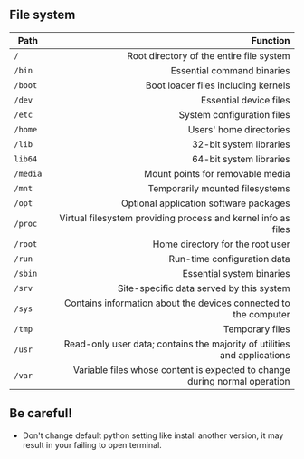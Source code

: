 ## File system
| Path        | Function |
| ------------- | -----:|
| `/`      | Root directory of the entire file system |
| `/bin` | Essential command binaries |
| `/boot` | Boot loader files including kernels |
| `/dev` | Essential device files |
| `/etc` | System configuration files |
|  `/home` | Users' home directories |
| `/lib` | 32-bit system libraries |
| `lib64` | 64-bit system libraries |
| `/media` | Mount points for removable media |
| `/mnt` | Temporarily mounted filesystems |
| `/opt` | Optional application software packages |
| `/proc` | Virtual filesystem providing process and kernel info as files |
| `/root` | Home directory for the root user |
| `/run` | Run-time configuration data |
| `/sbin` | Essential system binaries |
| `/srv` | Site-specific data served by this system |
| `/sys` | Contains information about the devices connected to the computer |
| `/tmp` | Temporary files |
| `/usr` | Read-only user data; contains the majority of utilities and applications |
| `/var` | Variable files whose content is expected to change during normal operation |

## Be careful!
- Don't change default python setting like install another version, it may result in your failing to open terminal.

